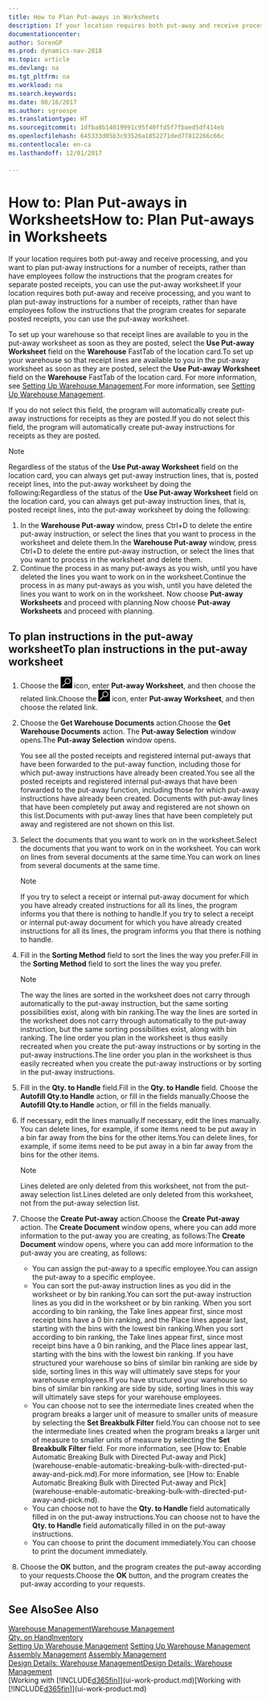 ```yaml
---
title: How to Plan Put-aways in Worksheets
description: If your location requires both put-away and receive processing, and you want to plan put-away instructions for a number of receipts, rather than have employees follow the instructions that the program creates for separate posted receipts, you can use the put-away worksheet.
documentationcenter: 
author: SorenGP
ms.prod: dynamics-nav-2018
ms.topic: article
ms.devlang: na
ms.tgt_pltfrm: na
ms.workload: na
ms.search.keywords: 
ms.date: 08/16/2017
ms.author: sgroespe
ms.translationtype: HT
ms.sourcegitcommit: 1dfba8b14019991c95f40ffd5f7fbaed5df414eb
ms.openlocfilehash: 645333d05b3c93526a1852271ded77812266c66c
ms.contentlocale: en-ca
ms.lasthandoff: 12/01/2017

---
```

# <a name="how-to-plan-put-aways-in-worksheets"></a><span data-ttu-id="57935-103">How to: Plan Put-aways in Worksheets</span><span class="sxs-lookup"><span data-stu-id="57935-103">How to: Plan Put-aways in Worksheets</span></span>
<span data-ttu-id="57935-104">If your location requires both put-away and receive processing, and you want to plan put-away instructions for a number of receipts, rather than have employees follow the instructions that the program creates for separate posted receipts, you can use the put-away worksheet.</span><span class="sxs-lookup"><span data-stu-id="57935-104">If your location requires both put-away and receive processing, and you want to plan put-away instructions for a number of receipts, rather than have employees follow the instructions that the program creates for separate posted receipts, you can use the put-away worksheet.</span></span>  

<span data-ttu-id="57935-105">To set up your warehouse so that receipt lines are available to you in the put-away worksheet as soon as they are posted, select the **Use Put-away Worksheet** field on the **Warehouse** FastTab of the location card.</span><span class="sxs-lookup"><span data-stu-id="57935-105">To set up your warehouse so that receipt lines are available to you in the put-away worksheet as soon as they are posted, select the **Use Put-away Worksheet** field on the **Warehouse** FastTab of the location card.</span></span> <span data-ttu-id="57935-106">For more information, see [Setting Up Warehouse Management](warehouse-setup-warehouse.md).</span><span class="sxs-lookup"><span data-stu-id="57935-106">For more information, see [Setting Up Warehouse Management](warehouse-setup-warehouse.md).</span></span>  

<span data-ttu-id="57935-107">If you do not select this field, the program will automatically create put-away instructions for receipts as they are posted.</span><span class="sxs-lookup"><span data-stu-id="57935-107">If you do not select this field, the program will automatically create put-away instructions for receipts as they are posted.</span></span>  

> [!NOTE]  
>  <span data-ttu-id="57935-108">Regardless of the status of the **Use Put-away Worksheet** field on the location card, you can always get put-away instruction lines, that is, posted receipt lines, into the put-away worksheet by doing the following:</span><span class="sxs-lookup"><span data-stu-id="57935-108">Regardless of the status of the **Use Put-away Worksheet** field on the location card, you can always get put-away instruction lines, that is, posted receipt lines, into the put-away worksheet by doing the following:</span></span>  
>   
>  1.  <span data-ttu-id="57935-109">In the **Warehouse Put-away** window, press Ctrl+D to delete the entire put-away instruction, or select the lines that you want to process in the worksheet and delete them.</span><span class="sxs-lookup"><span data-stu-id="57935-109">In the **Warehouse Put-away** window, press Ctrl+D to delete the entire put-away instruction, or select the lines that you want to process in the worksheet and delete them.</span></span>  
> 2.  <span data-ttu-id="57935-110">Continue the process in as many put-aways as you wish, until you have deleted the lines you want to work on in the worksheet.</span><span class="sxs-lookup"><span data-stu-id="57935-110">Continue the process in as many put-aways as you wish, until you have deleted the lines you want to work on in the worksheet.</span></span> <span data-ttu-id="57935-111">Now choose **Put-away Worksheets** and proceed with planning.</span><span class="sxs-lookup"><span data-stu-id="57935-111">Now choose **Put-away Worksheets** and proceed with planning.</span></span>  

## <a name="to-plan-instructions-in-the-put-away-worksheet"></a><span data-ttu-id="57935-112">To plan instructions in the put-away worksheet</span><span class="sxs-lookup"><span data-stu-id="57935-112">To plan instructions in the put-away worksheet</span></span>  
1.  <span data-ttu-id="57935-113">Choose the ![Search for Page or Report](media/ui-search/search_small.png "Search for Page or Report icon") icon, enter **Put-away Worksheet**, and then choose the related link.</span><span class="sxs-lookup"><span data-stu-id="57935-113">Choose the ![Search for Page or Report](media/ui-search/search_small.png "Search for Page or Report icon") icon, enter **Put-away Worksheet**, and then choose the related link.</span></span>  
2.  <span data-ttu-id="57935-114">Choose the **Get Warehouse Documents** action.</span><span class="sxs-lookup"><span data-stu-id="57935-114">Choose the **Get Warehouse Documents** action.</span></span> <span data-ttu-id="57935-115">The **Put-away Selection** window opens.</span><span class="sxs-lookup"><span data-stu-id="57935-115">The **Put-away Selection** window opens.</span></span>  

    <span data-ttu-id="57935-116">You see all the posted receipts and registered internal put-aways that have been forwarded to the put-away function, including those for which put-away instructions have already been created.</span><span class="sxs-lookup"><span data-stu-id="57935-116">You see all the posted receipts and registered internal put-aways that have been forwarded to the put-away function, including those for which put-away instructions have already been created.</span></span> <span data-ttu-id="57935-117">Documents with put-away lines that have been completely put away and registered are not shown on this list.</span><span class="sxs-lookup"><span data-stu-id="57935-117">Documents with put-away lines that have been completely put away and registered are not shown on this list.</span></span>  

3. <span data-ttu-id="57935-118">Select the documents that you want to work on in the worksheet.</span><span class="sxs-lookup"><span data-stu-id="57935-118">Select the documents that you want to work on in the worksheet.</span></span> <span data-ttu-id="57935-119">You can work on lines from several documents at the same time.</span><span class="sxs-lookup"><span data-stu-id="57935-119">You can work on lines from several documents at the same time.</span></span>  

    > [!NOTE]  
    >  <span data-ttu-id="57935-120">If you try to select a receipt or internal put-away document for which you have already created instructions for all its lines, the program informs you that there is nothing to handle.</span><span class="sxs-lookup"><span data-stu-id="57935-120">If you try to select a receipt or internal put-away document for which you have already created instructions for all its lines, the program informs you that there is nothing to handle.</span></span>  

4. <span data-ttu-id="57935-121">Fill in the **Sorting Method** field to sort the lines the way you prefer.</span><span class="sxs-lookup"><span data-stu-id="57935-121">Fill in the **Sorting Method** field to sort the lines the way you prefer.</span></span>  

    > [!NOTE]  
    >  <span data-ttu-id="57935-122">The way the lines are sorted in the worksheet does not carry through automatically to the put-away instruction, but the same sorting possibilities exist, along with bin ranking.</span><span class="sxs-lookup"><span data-stu-id="57935-122">The way the lines are sorted in the worksheet does not carry through automatically to the put-away instruction, but the same sorting possibilities exist, along with bin ranking.</span></span> <span data-ttu-id="57935-123">The line order you plan in the worksheet is thus easily recreated when you create the put-away instructions or by sorting in the put-away instructions.</span><span class="sxs-lookup"><span data-stu-id="57935-123">The line order you plan in the worksheet is thus easily recreated when you create the put-away instructions or by sorting in the put-away instructions.</span></span>  

5.  <span data-ttu-id="57935-124">Fill in the **Qty. to Handle** field.</span><span class="sxs-lookup"><span data-stu-id="57935-124">Fill in the **Qty. to Handle** field.</span></span> <span data-ttu-id="57935-125">Choose the **Autofill Qty.to Handle** action, or fill in the fields manually.</span><span class="sxs-lookup"><span data-stu-id="57935-125">Choose the **Autofill Qty.to Handle** action, or fill in the fields manually.</span></span>  
6.  <span data-ttu-id="57935-126">If necessary, edit the lines manually.</span><span class="sxs-lookup"><span data-stu-id="57935-126">If necessary, edit the lines manually.</span></span> <span data-ttu-id="57935-127">You can delete lines, for example, if some items need to be put away in a bin far away from the bins for the other items.</span><span class="sxs-lookup"><span data-stu-id="57935-127">You can delete lines, for example, if some items need to be put away in a bin far away from the bins for the other items.</span></span>  

    > [!NOTE]  
    >  <span data-ttu-id="57935-128">Lines deleted are only deleted from this worksheet, not from the put-away selection list.</span><span class="sxs-lookup"><span data-stu-id="57935-128">Lines deleted are only deleted from this worksheet, not from the put-away selection list.</span></span>  

7.  <span data-ttu-id="57935-129">Choose the **Create Put-away** action.</span><span class="sxs-lookup"><span data-stu-id="57935-129">Choose the **Create Put-away** action.</span></span> <span data-ttu-id="57935-130">The **Create Document** window opens, where you can add more information to the put-away you are creating, as follows:</span><span class="sxs-lookup"><span data-stu-id="57935-130">The **Create Document** window opens, where you can add more information to the put-away you are creating, as follows:</span></span>  

    -   <span data-ttu-id="57935-131">You can assign the put-away to a specific employee.</span><span class="sxs-lookup"><span data-stu-id="57935-131">You can assign the put-away to a specific employee.</span></span>  
    -   <span data-ttu-id="57935-132">You can sort the put-away instruction lines as you did in the worksheet or by bin ranking.</span><span class="sxs-lookup"><span data-stu-id="57935-132">You can sort the put-away instruction lines as you did in the worksheet or by bin ranking.</span></span> <span data-ttu-id="57935-133">When you sort according to bin ranking, the Take lines appear first, since most receipt bins have a 0 bin ranking, and the Place lines appear last, starting with the bins with the lowest bin ranking.</span><span class="sxs-lookup"><span data-stu-id="57935-133">When you sort according to bin ranking, the Take lines appear first, since most receipt bins have a 0 bin ranking, and the Place lines appear last, starting with the bins with the lowest bin ranking.</span></span> <span data-ttu-id="57935-134">If you have structured your warehouse so bins of similar bin ranking are side by side, sorting lines in this way will ultimately save steps for your warehouse employees.</span><span class="sxs-lookup"><span data-stu-id="57935-134">If you have structured your warehouse so bins of similar bin ranking are side by side, sorting lines in this way will ultimately save steps for your warehouse employees.</span></span>  
    -   <span data-ttu-id="57935-135">You can choose not to see the intermediate lines created when the program breaks a larger unit of measure to smaller units of measure by selecting the **Set Breakbulk Filter** field.</span><span class="sxs-lookup"><span data-stu-id="57935-135">You can choose not to see the intermediate lines created when the program breaks a larger unit of measure to smaller units of measure by selecting the **Set Breakbulk Filter** field.</span></span> <span data-ttu-id="57935-136">For more information, see [How to: Enable Automatic Breaking Bulk with Directed Put-away and Pick] (warehouse-enable-automatic-breaking-bulk-with-directed-put-away-and-pick.md).</span><span class="sxs-lookup"><span data-stu-id="57935-136">For more information, see [How to: Enable Automatic Breaking Bulk with Directed Put-away and Pick] (warehouse-enable-automatic-breaking-bulk-with-directed-put-away-and-pick.md).</span></span>  
    -   <span data-ttu-id="57935-137">You can choose not to have the **Qty. to Handle** field automatically filled in on the put-away instructions.</span><span class="sxs-lookup"><span data-stu-id="57935-137">You can choose not to have the **Qty. to Handle** field automatically filled in on the put-away instructions.</span></span>  
    -   <span data-ttu-id="57935-138">You can choose to print the document immediately.</span><span class="sxs-lookup"><span data-stu-id="57935-138">You can choose to print the document immediately.</span></span>  

8.  <span data-ttu-id="57935-139">Choose the **OK** button, and the program creates the put-away according to your requests.</span><span class="sxs-lookup"><span data-stu-id="57935-139">Choose the **OK** button, and the program creates the put-away according to your requests.</span></span>  

## <a name="see-also"></a><span data-ttu-id="57935-140">See Also</span><span class="sxs-lookup"><span data-stu-id="57935-140">See Also</span></span>  
[<span data-ttu-id="57935-141">Warehouse Management</span><span class="sxs-lookup"><span data-stu-id="57935-141">Warehouse Management</span></span>](warehouse-manage-warehouse.md)  
[<span data-ttu-id="57935-142">Qty. on Hand</span><span class="sxs-lookup"><span data-stu-id="57935-142">Inventory</span></span>](inventory-manage-inventory.md)  
<span data-ttu-id="57935-143">[Setting Up Warehouse Management](warehouse-setup-warehouse.md)   </span><span class="sxs-lookup"><span data-stu-id="57935-143">[Setting Up Warehouse Management](warehouse-setup-warehouse.md)   </span></span>  
<span data-ttu-id="57935-144">[Assembly Management](assembly-assemble-items.md)  </span><span class="sxs-lookup"><span data-stu-id="57935-144">[Assembly Management](assembly-assemble-items.md)  </span></span>  
[<span data-ttu-id="57935-145">Design Details: Warehouse Management</span><span class="sxs-lookup"><span data-stu-id="57935-145">Design Details: Warehouse Management</span></span>](design-details-warehouse-management.md)  
<span data-ttu-id="57935-146">[Working with [!INCLUDE[d365fin](includes/d365fin_md.md)]](ui-work-product.md)</span><span class="sxs-lookup"><span data-stu-id="57935-146">[Working with [!INCLUDE[d365fin](includes/d365fin_md.md)]](ui-work-product.md)</span></span>

